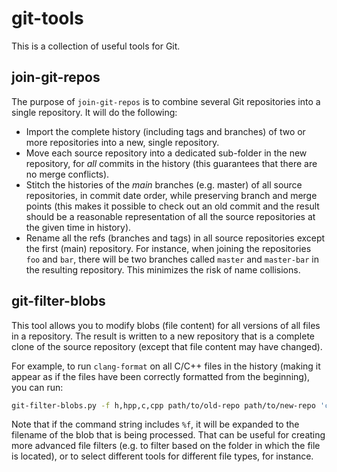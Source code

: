 # git-tools

This is a collection of useful tools for Git.

## join-git-repos

The purpose of `join-git-repos` is to combine several Git repositories into a
single repository. It will do the following:

  * Import the complete history (including tags and branches) of two or more
    repositories into a new, single repository.
  * Move each source repository into a dedicated sub-folder in the new
    repository, for *all* commits in the history (this guarantees that there
    are no merge conflicts).
  * Stitch the histories of the *main* branches (e.g. master) of all source
    repositories, in commit date order, while preserving branch and merge points
    (this makes it possible to check out an old commit and the result should be
    a reasonable representation of all the source repositories at the given
    time in history).
  * Rename all the refs (branches and tags) in all source repositories except
    the first (main) repository. For instance, when joining the repositories
    `foo`  and `bar`, there will be two branches called `master` and
    `master-bar` in the resulting repository. This minimizes the risk of name
    collisions.

## git-filter-blobs

This tool allows you to modify blobs (file content) for all versions of all
files in a repository. The result is written to a new repository that is a
complete clone of the source repository (except that file content may have
changed).

For example, to run `clang-format` on all C/C++ files in the history (making it
appear as if the files have been correctly formatted from the beginning), you
can run:

```bash
git-filter-blobs.py -f h,hpp,c,cpp path/to/old-repo path/to/new-repo 'clang-format -style="{BasedOnStyle: Chromium, ColumnLimit: 100}"'
```

Note that if the command string includes `%f`, it will be expanded to the
filename of the blob that is being processed. That can be useful for creating
more advanced file filters (e.g. to filter based on the folder in which the
file is located), or to select different tools for different file types,
for instance.

